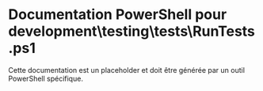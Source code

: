 # Documentation PowerShell pour development\testing\tests\RunTests.ps1

Cette documentation est un placeholder et doit être générée par un outil PowerShell spécifique.
